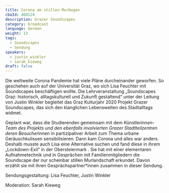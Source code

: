 ```yaml
---
title: Corona am stillen Murbogen
cbaId: 460124
description: Grazer Soundscapes
category: broadcast
language: German
weight: 13
tags:
  - Soundscapes
  - Sendung
speakers:
  - justin_winkler
  - sarah_kieweg
draft: false
---
```

Die weltweite Corona Pandemie hat viele Pläne durcheinander geworfen. So geschehen auch auf der Universität Graz, wo sich Lisa Feuchter mit Soundscapes beschäftigen wollte. Die Lehrveranstaltung „Soundscapes Graz: historisch, alltagskulturell und Zukunft gestaltend“ unter der Leitung von Justin Winkler begleitet das Graz Kulturjahr 2020 Projekt Grazer Soundscapes, das sich den klanglichen Lebenswelten des Stadtalltags widmet.

Geplant war, dass die Studierenden gemeinsam mit dem Künstler*innen-Team des Projekts und den ebenfalls involvierten Grazer Stadtteilzentren deren Besucher*innen in partizipativer Arbeit zum Thema urbane Geräuschkulissen sensibilisieren. Dann kam Corona und alles war anders. Deshalb musste auch Lisa eine Alternative suchen und fand diese in ihrem „Lockdown-Exil“ in der Obersteiermark . Sie hat mit einer elementaren Aufnahmetechnik und in Gesprächen mit Familienmitgliedern die Soundscape der nur scheinbar stillen Murlandschaft erkundet. Davon erzählt sie mit ihren Gesprächspartner*innen zusammen in dieser Sendung.

Sendungsgestaltung: Lisa Feuchter, Justin Winkler

Moderation: Sarah Kieweg
